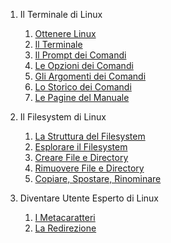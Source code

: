1. Il Terminale di Linux

   1. [Ottenere Linux](./terminale_linux/ottenere_linux.md)
   1. [Il Terminale](./terminale_linux/terminale.md)
   1. [Il Prompt dei Comandi](./terminale_linux/prompt.md)
   1. [Le Opzioni dei Comandi](./terminale_linux/opzioni.md)
   1. [Gli Argomenti dei Comandi](./terminale_linux/argomenti.md)
   1. [Lo Storico dei Comandi](./terminale_linux/storico.md)
   1. [Le Pagine del Manuale](./terminale_linux/manuale.md)

1. Il Filesystem di Linux

   1. [La Struttura del Filesystem](./filesystem_linux/struttura.md)
   1. [Esplorare il Filesystem](./filesystem_linux/esplorare.md)
   1. [Creare File e Directory](./filesystem_linux/directory.md)
   1. [Rimuovere File e Directory](./filesystem_linux/rimuovere.md)
   1. [Copiare, Spostare, Rinominare](./filesystem_linux/cpmv.md)

1. Diventare Utente Esperto di Linux

   1. [I Metacaratteri](./poweruser_linux/metacaratteri.md)
   1. [La Redirezione](./poweruser_linux/redirezione.md)
